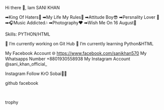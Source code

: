 Hi there 👋, Iam SANI KHAN

➡King Of Haters👑 ➡My Life My Rules💢 ➡Attitude Boy😎 ➡Persnality Lover 👔 ➡🎧Music Addicted🎶 ➡Photography♥️ ➡Wish Me On 16 August🎂

Skills: PYTHON/HTML

🔭 I’m currently working on Git Hub
🌱 I’m currently learning Python&HTML


My Facebook Account 🌐 https://www.facebook.com/sanikhan570
My Whatsapps Number +8801930558938
My Instagram Account @sani_khan_official_

Instagram Follow KrO Sobai💓💞


github facebook

     

trophy


